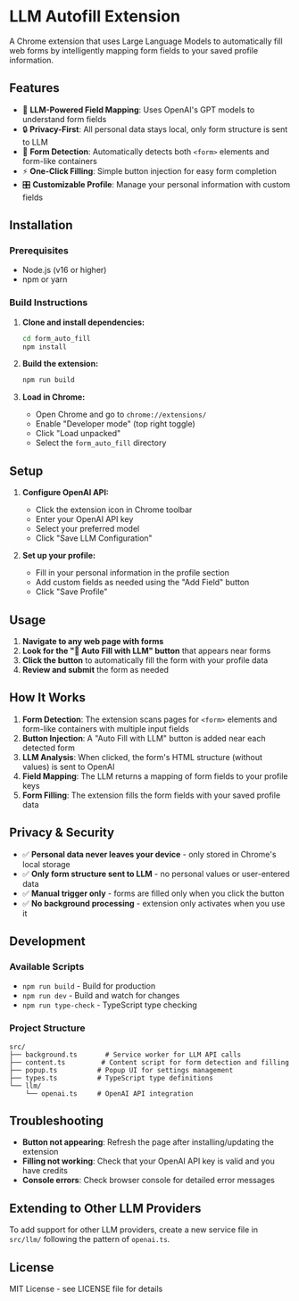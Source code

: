# LLM Autofill Extension

A Chrome extension that uses Large Language Models to automatically fill web forms by intelligently mapping form fields to your saved profile information.

## Features

- 🤖 **LLM-Powered Field Mapping**: Uses OpenAI's GPT models to understand form fields
- 🔒 **Privacy-First**: All personal data stays local, only form structure is sent to LLM
- 📝 **Form Detection**: Automatically detects both `<form>` elements and form-like containers
- ⚡ **One-Click Filling**: Simple button injection for easy form completion
- 🎛️ **Customizable Profile**: Manage your personal information with custom fields

## Installation

### Prerequisites
- Node.js (v16 or higher)
- npm or yarn

### Build Instructions

1. **Clone and install dependencies:**
   ```bash
   cd form_auto_fill
   npm install
   ```

2. **Build the extension:**
   ```bash
   npm run build
   ```

3. **Load in Chrome:**
   - Open Chrome and go to `chrome://extensions/`
   - Enable "Developer mode" (top right toggle)
   - Click "Load unpacked"
   - Select the `form_auto_fill` directory

## Setup

1. **Configure OpenAI API:**
   - Click the extension icon in Chrome toolbar
   - Enter your OpenAI API key
   - Select your preferred model
   - Click "Save LLM Configuration"

2. **Set up your profile:**
   - Fill in your personal information in the profile section
   - Add custom fields as needed using the "Add Field" button
   - Click "Save Profile"

## Usage

1. **Navigate to any web page with forms**
2. **Look for the "🤖 Auto Fill with LLM" button** that appears near forms
3. **Click the button** to automatically fill the form with your profile data
4. **Review and submit** the form as needed

## How It Works

1. **Form Detection**: The extension scans pages for `<form>` elements and form-like containers with multiple input fields
2. **Button Injection**: A "Auto Fill with LLM" button is added near each detected form
3. **LLM Analysis**: When clicked, the form's HTML structure (without values) is sent to OpenAI
4. **Field Mapping**: The LLM returns a mapping of form fields to your profile keys
5. **Form Filling**: The extension fills the form fields with your saved profile data

## Privacy & Security

- ✅ **Personal data never leaves your device** - only stored in Chrome's local storage
- ✅ **Only form structure sent to LLM** - no personal values or user-entered data
- ✅ **Manual trigger only** - forms are filled only when you click the button
- ✅ **No background processing** - extension only activates when you use it

## Development

### Available Scripts

- `npm run build` - Build for production
- `npm run dev` - Build and watch for changes
- `npm run type-check` - TypeScript type checking

### Project Structure

```
src/
├── background.ts       # Service worker for LLM API calls
├── content.ts         # Content script for form detection and filling
├── popup.ts          # Popup UI for settings management
├── types.ts          # TypeScript type definitions
└── llm/
    └── openai.ts     # OpenAI API integration
```

## Troubleshooting

- **Button not appearing**: Refresh the page after installing/updating the extension
- **Filling not working**: Check that your OpenAI API key is valid and you have credits
- **Console errors**: Check browser console for detailed error messages

## Extending to Other LLM Providers

To add support for other LLM providers, create a new service file in `src/llm/` following the pattern of `openai.ts`.

## License

MIT License - see LICENSE file for details
